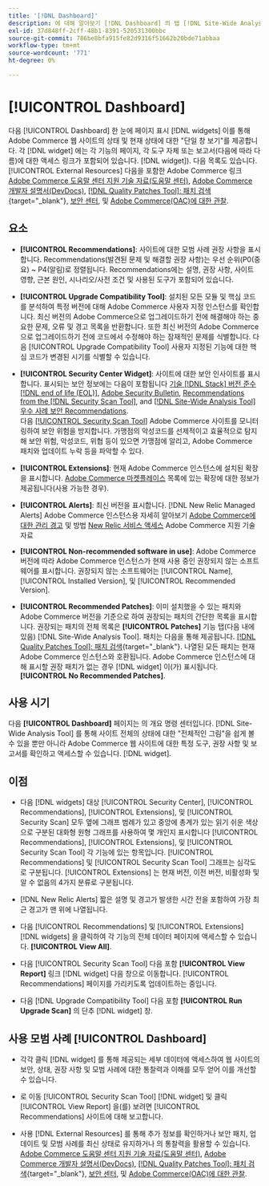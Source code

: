 ```yaml
---
title: '[!DNL Dashboard]'
description: 에 대해 알아보기 [!DNL Dashboard] 의 탭 [!DNL Site-Wide Analysis Tool], 요소, 사용 시기, 이점 및 모범 사례입니다.
exl-id: 37d848ff-2cff-48b1-8391-520531300bbc
source-git-commit: 786be8bfa915fe82d9316f51662b20bde71abbaa
workflow-type: tm+mt
source-wordcount: '771'
ht-degree: 0%

---
```


# [!UICONTROL Dashboard]

다음 [!UICONTROL Dashboard] 한 눈에 페이지 표시 [!DNL widgets] 이를 통해 Adobe Commerce 웹 사이트의 상태 및 현재 상태에 대한 &quot;단일 창 보기&quot;를 제공합니다. 각 [!DNL widget] 에는 각 기능의 페이지, 각 도구 자체 또는 보고서(다음에 따라 다름)에 대한 액세스 링크가 포함되어 있습니다. [!DNL widget]).
다음 목록도 있습니다. [!UICONTROL External Resources] 다음을 포함한 Adobe Commerce 링크 [Adobe Commerce 도움말 센터 지원 기술 자료(도움말 센터)](https://experienceleague.adobe.com/docs/commerce-knowledge-base/kb/overview.html), [Adobe Commerce 개발자 설명서(DevDocs)](https://developer.adobe.com/commerce/docs/), [[!DNL Quality Patches Tool]: 패치 검색](https://experienceleague.adobe.com/tools/commerce-quality-patches/index.html){target="_blank"}, [보안 센터](https://helpx.adobe.com/security.html), 및 [Adobe Commerce(OAC)에 대한 관찰](https://experienceleague.adobe.com/docs/commerce-operations/tools/observation-for-adobe-commerce/intro.html).

## 요소

* **[!UICONTROL Recommendations]**: 사이트에 대한 모범 사례 권장 사항을 표시합니다. Recommendations(발견된 문제 및 해결할 권장 사항)는 우선 순위(P0(중요) ~ P4(알림)로 정렬됩니다.
Recommendations에는 설명, 권장 사항, 사이트 영향, 근본 원인, 시나리오/사전 조건 및 사용된 도구가 포함되어 있습니다.

* **[!UICONTROL Upgrade Compatibility Tool]**: 설치된 모든 모듈 및 핵심 코드를 분석하여 특정 버전에 대해 Adobe Commerce 사용자 지정 인스턴스를 확인합니다. 최신 버전의 Adobe Commerce으로 업그레이드하기 전에 해결해야 하는 중요한 문제, 오류 및 경고 목록을 반환합니다. 또한 최신 버전의 Adobe Commerce으로 업그레이드하기 전에 코드에서 수정해야 하는 잠재적인 문제를 식별합니다.
다음 [!UICONTROL Upgrade Compatibility Tool] 사용자 지정된 기능에 대한 핵심 코드가 변경된 시기를 식별할 수 있습니다.

* **[!UICONTROL Security Center Widget]**: 사이트에 대한 보안 인사이트를 표시합니다.
표시되는 보안 정보에는 다음이 포함됩니다 [기술 [!DNL Stack] 버전 준수 [!DNL end of life (EOL)]](https://experienceleague.adobe.com/docs/commerce-operations/installation-guide/system-requirements.html), [Adobe Security Bulletin](https://helpx.adobe.com/security/security-bulletin.html), [Recommendations from the [!DNL Security Scan Tool]](https://experienceleague.adobe.com/docs/commerce-admin/systems/security/security-scan.html), and [[!DNL Site-Wide Analysis Tool] 우수 사례 보안 Recommendations](https://experienceleague.adobe.com/docs/commerce-operations/tools/site-wide-analysis-tool/recommendations.html).<br>
다음 [[!UICONTROL Security Scan Tool]](https://experienceleague.adobe.com/docs/commerce-admin/systems/security/security-scan.html) Adobe Commerce 사이트를 모니터링하여 보안 위험을 방지합니다. 가맹점의 악성코드를 선제적이고 효율적으로 탐지해 보안 위험, 악성코드, 위협 등이 있으면 가맹점에 알리고, Adobe Commerce 패치와 업데이트 누락 등을 파악할 수 있다.

* **[!UICONTROL Extensions]**: 현재 Adobe Commerce 인스턴스에 설치된 확장을 표시합니다. [Adobe Commerce 마켓플레이스](https://marketplace.magento.com/extensions.html) 목록에 있는 확장에 대한 정보가 제공됩니다(사용 가능한 경우).

* **[!UICONTROL Alerts]**: 최신 버전을 표시합니다. [!DNL New Relic Managed Alerts] Adobe Commerce 인스턴스용 자세히 알아보기 [Adobe Commerce에 대한 관리 경고](https://experienceleague.adobe.com/docs/commerce-knowledge-base/kb/support-tools/managed-alerts/managed-alerts-for-magento-commerce.html) 및 방법 [New Relic 서비스 액세스](https://experienceleague.adobe.com/docs/commerce-knowledge-base/kb/faq/access-new-relic-services.html) Adobe Commerce 지원 기술 자료

* **[!UICONTROL Non-recommended software in use]**: Adobe Commerce 버전에 따라 Adobe Commerce 인스턴스가 현재 사용 중인 권장되지 않는 소프트웨어를 표시합니다. 권장되지 않는 소프트웨어는 [!UICONTROL Name], [!UICONTROL Installed Version], 및 [!UICONTROL Recommended Version].

* **[!UICONTROL Recommended Patches]**: 이미 설치했을 수 있는 패치와 Adobe Commerce 버전을 기준으로 하여 권장되는 패치의 간단한 목록을 표시합니다. 권장되는 패치의 전체 목록은 **[!UICONTROL Patches]** 기능 탭(다음 내에 있음) [!DNL Site-Wide Analysis Tool]. 패치는 다음을 통해 제공됩니다. [[!DNL Quality Patches Tool]: 패치 검색](https://experienceleague.adobe.com/tools/commerce-quality-patches/index.html){target="_blank"}. 나열된 모든 패치는 현재 Adobe Commerce 인스턴스와 호환됩니다.
Adobe Commerce 인스턴스에 대해 표시할 권장 패치가 없는 경우 [!DNL widget] 이(가) 표시됩니다. **[!UICONTROL No Recommended Patches]**.

## 사용 시기

다음 **[!UICONTROL Dashboard]** 페이지는 의 개요 명령 센터입니다. [!DNL Site-Wide Analysis Tool] 를 통해 사이트 전체의 상태에 대한 &quot;전체적인 그림&quot;을 쉽게 볼 수 있을 뿐만 아니라 Adobe Commerce 웹 사이트에 대한 특정 도구, 권장 사항 및 보고서를 확인하고 액세스할 수 있습니다. [!DNL widget].

## 이점

* 다음 [!DNL widgets] 대상 [!UICONTROL Security Center], [!UICONTROL Recommendations], [!UICONTROL Extensions], 및 [!UICONTROL Security Scan] 모두 옆에 그래프 범례가 있고 중앙에 총계가 있는 읽기 쉬운 색상으로 구분된 대화형 원형 그래프를 사용하여 몇 개인지 표시합니다 [!UICONTROL Recommendations], [!UICONTROL Extensions], 및 [!UICONTROL Security Scan Tool] 각 기능에 있는 항목입니다. [!UICONTROL Recommendations] 및 [!UICONTROL Security Scan Tool] 그래프는 심각도로 구분됩니다. [!UICONTROL Extensions] 는 현재 버전, 이전 버전, 비활성화 및 알 수 없음의 4가지 분류로 구분됩니다.

* [!DNL New Relic Alerts] 짧은 설명 및 경고가 발생한 시간 전을 포함하여 가장 최근 경고가 맨 위에 나열됩니다.

* 다음 [!UICONTROL Recommendations] 및 [!UICONTROL Extensions] [!DNL widgets] 을 클릭하여 각 기능의 전체 데이터 페이지에 액세스할 수 있습니다. **[!UICONTROL View All]**.

* 다음 [!UICONTROL Security Scan Tool] 다음 포함 **[!UICONTROL View Report]** 링크 [!DNL widget] 다음 창으로 이동합니다. [!UICONTROL Recommendations] 페이지를 가리키도록 업데이트하는 중입니다.

* 다음 [!DNL Upgrade Compatibility Tool] 다음 포함 **[!UICONTROL Run Upgrade Scan]** 의 단추 [!DNL widget] 창.

## 사용 모범 사례 [!UICONTROL Dashboard]

* 각각 클릭 [!DNL widget] 를 통해 제공되는 세부 데이터에 액세스하여 웹 사이트의 보안, 상태, 권장 사항 및 모범 사례에 대한 통찰력과 이해를 모두 얻어 이를 개선할 수 있습니다.

* 로 이동 [!UICONTROL Security Scan Tool] [!DNL widget] 및 클릭 [!UICONTROL View Report] 을(를) 보려면 [!UICONTROL Recommendations] 사이트에 대해 보고합니다.

* 사용 [!DNL External Resources] 를 통해 추가 정보를 확인하거나 보안 패치, 업데이트 및 모범 사례를 최신 상태로 유지하거나 의 통찰력을 활용할 수 있습니다. [Adobe Commerce 도움말 센터 지원 기술 자료(도움말 센터)](https://experienceleague.adobe.com/docs/commerce-knowledge-base/kb/overview.html), [Adobe Commerce 개발자 설명서(DevDocs)](https://developer.adobe.com/commerce/docs/), [[!DNL Quality Patches Tool]: 패치 검색](https://experienceleague.adobe.com/tools/commerce-quality-patches/index.html){target="_blank"}, [보안 센터](https://helpx.adobe.com/security.html), 및 [Adobe Commerce(OAC)에 대한 관찰](https://experienceleague.adobe.com/docs/commerce-operations/tools/observation-for-adobe-commerce/intro.html).
